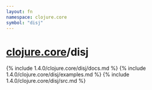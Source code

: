 ```yaml
---
layout: fn
namespace: clojure.core
symbol: "disj"
---
```


# [clojure.core](../)/disj

{% include 1.4.0/clojure.core/disj/docs.md %}
{% include 1.4.0/clojure.core/disj/examples.md %}
{% include 1.4.0/clojure.core/disj/src.md %}

